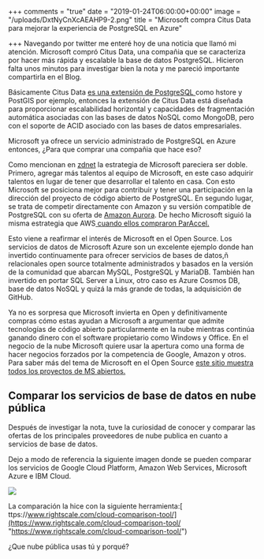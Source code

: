 +++
comments = "true"
date = "2019-01-24T06:00:00+00:00"
image = "/uploads/DxtNyCnXcAEAHP9-2.png"
title = "Microsoft compra Citus Data para mejorar la experiencia de PostgreSQL en Azure"

+++
Navegando por twitter me enteré hoy de una noticia que llamó mi atención. Microsoft compró Citus Data, una compañia que se caracteriza por hacer más rápida y escalable la base de datos PostgreSQL. Hicieron falta unos minutos para investigar bien la nota y me pareció importante compartirla en el Blog.

Básicamente Citus Data [ es una extensión de PostgreSQL ](https://www.citusdata.com/blog/2017/10/25/what-it-means-to-be-a-postgresql-extension/)como hstore y  PostGIS por ejemplo, entonces la extensión de Citus Data está diseñada para proporcionar escalabilidad horizontal y capacidades de fragmentación automática asociadas con las bases de datos NoSQL como MongoDB, pero con el soporte de ACID asociado con las bases de datos empresariales.

Microsoft ya ofrece un servicio administrado de PostgreSQL en Azure entonces, ¿Para que comprar una compañia que hace eso?

Como mencionan en [zdnet](https://www.zdnet.com/article/microsoft-buys-citus-data/) la estrategia de Microsoft pareciera ser doble. Primero, agregar más talentos al equipo de Microsoft, en este caso adquirir talentos en lugar de tener que desarrollar el talento en casa. Con esto Microsoft se posiciona mejor para contribuir y tener una participación en la dirección del proyecto de código abierto de PostgreSQL. En segundo lugar, se trata de competir directamente con Amazon y su versión compatible de PostgreSQL con su oferta de [Amazon Aurora](https://aws.amazon.com/es/rds/aurora/). De hecho Microsoft siguió la misma estrategia que AWS[ cuando ellos compraron ParAccel.](https://www.informationweek.com/software/information-management/actian-acquires-paraccel-fuel-behind-amazon-redshift/d/d-id/1109699)

Esto viene a reafirmar el interés de Microsoft en el Open Source. Los servicios de datos de Microsoft Azure son un excelente ejemplo donde han invertido continuamente para ofrecer servicios de bases de datos,ñ relacionales open source totalmente administrados y basados en la versión de la comunidad que abarcan MySQL, PostgreSQL y MariaDB. También han invertido en portar SQL Server a Linux, otro caso es Azure Cosmos DB, base de datos NoSQL y quizá la más grande de todas, la adquisición de GitHub.

Ya no es sorpresa que Microsoft invierta en Open  y definitivamente compras cómo estas ayudan a Microsoft a argumentar que admite tecnologías de código abierto particularmente en la nube mientras continúa ganando dinero con el software propietario como Windows y Office. En el negocio de la nube Microsoft quiere usar la apertura como una forma de hacer negocios forzados por la competencia de Google,  Amazon y otros. Para saber más del tema de Microsoft en el Open Source [este sitio muestra todos los proyectos de MS abiertos.](https://opensource.microsoft.com/)

## Comparar los servicios de base de datos en nube pública

Después de investigar la nota, tuve la curiosidad de conocer y comparar las ofertas de los principales proveedores de nube publica en cuanto a servicios de base de datos.

Dejo a modo de referencia la siguiente imagen donde se pueden comparar los servicios de Google Cloud Platform, Amazon Web Services, Microsoft Azure e IBM Cloud.

![](/uploads/Screenshot-20190124200122-1898x845.png)

La comparación la hice con la siguiente herramienta:[ ttps://www.rightscale.com/cloud-comparison-tool/](https://www.rightscale.com/cloud-comparison-tool/ "https://www.rightscale.com/cloud-comparison-tool/")

¿Que nube pública usas tú y porqué?